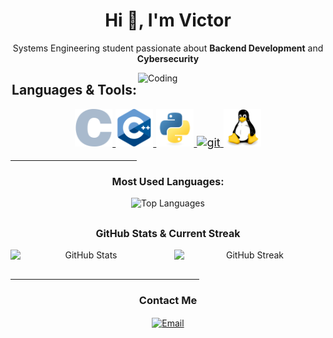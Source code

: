 <h1 align="center">Hi 👋, I'm Victor</h1>

<p align="center">
  Systems Engineering student passionate about <b>Backend Development</b> and <b>Cybersecurity</b>
</p>

<img align="right" alt="Coding" width="300" src="https://i.pinimg.com/originals/81/17/8b/81178b47a8598f0c81c4799f2cdd4057.gif">

<h2 align="center">Languages & Tools:</h2>
<p align="center" style="font-size:18px;">
  <a href="https://www.w3schools.com/c/" target="_blank" rel="noreferrer">
    <img src="https://raw.githubusercontent.com/devicons/devicon/master/icons/c/c-original.svg" alt="c" width="60" height="60"/>
  </a>
  <a href="https://www.w3schools.com/cpp/" target="_blank" rel="noreferrer">
    <img src="https://raw.githubusercontent.com/devicons/devicon/master/icons/cplusplus/cplusplus-original.svg" alt="cplusplus" width="60" height="60"/>
  </a>
  <a href="https://www.python.org/" target="_blank" rel="noreferrer">
    <img src="https://raw.githubusercontent.com/devicons/devicon/master/icons/python/python-original.svg" alt="python" width="60" height="60"/>
  </a>
  <a href="https://git-scm.com/" target="_blank" rel="noreferrer">
    <img src="https://www.vectorlogo.zone/logos/git-scm/git-scm-icon.svg" alt="git" width="60" height="60"/>
  </a>
  <a href="https://www.linux.org/" target="_blank" rel="noreferrer">
    <img src="https://raw.githubusercontent.com/devicons/devicon/master/icons/linux/linux-original.svg" alt="linux" width="60" height="60"/>
  </a>
</p>

<hr width="40%">

<h3 align="center" style="font-size:16px;">Most Used Languages:</h3>
<div align="center" style="margin-bottom: 30px;">
  <img src="https://github-readme-stats.vercel.app/api/top-langs?username=VictorManuelLopezHenao&show_icons=true&theme=dark&locale=en&layout=compact" alt="Top Languages" width="350"/>
</div>

<h3 align="center" style="font-size:16px;">GitHub Stats & Current Streak</h3>
<div align="center" style="display: flex; justify-content: center; gap: 20px; margin-bottom: 30px;">
  <!-- GitHub Stats -->
  <img src="https://github-readme-stats.vercel.app/api?username=VictorManuelLopezHenao&show_icons=true&theme=dark&locale=en" alt="GitHub Stats" width="350"/>
  <!-- Current Streak -->
  <img src="https://github-readme-streak-stats.herokuapp.com/?user=VictorManuelLopezHenao&theme=dark" alt="GitHub Streak" width="350"/>
</div>

<hr width="60%">

<h3 align="center">Contact Me</h3>
<p align="center">
  <a href="mailto:v.lopez9@utp.edu.co">
    <img align="center" src="https://raw.githubusercontent.com/rahuldkjain/github-profile-readme-generator/master/src/images/icons/Social/email.svg" alt="Email" height="40" width="50" />
  </a>
</p>
